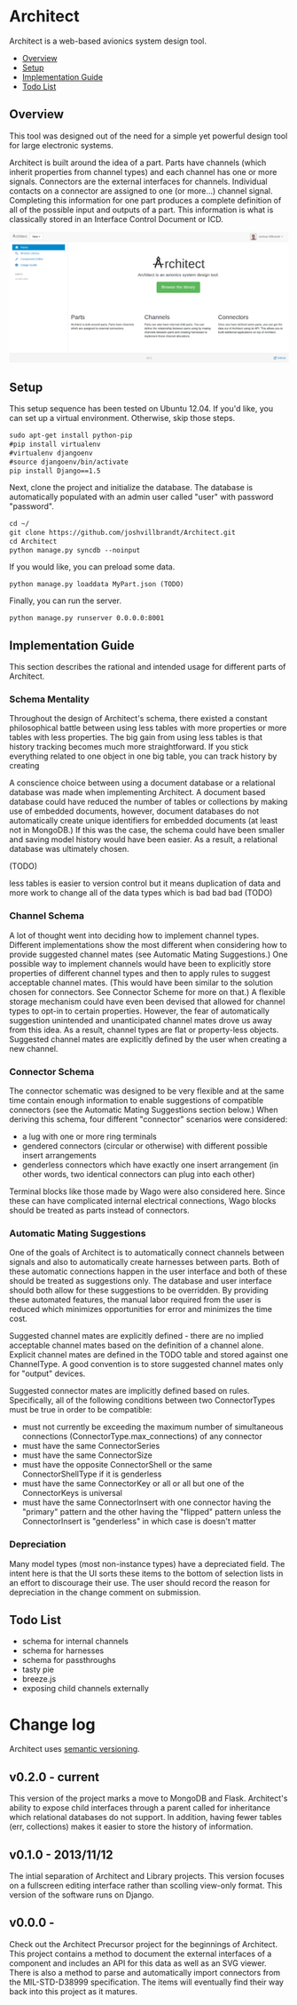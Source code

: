 Architect
=========

Architect is a web-based avionics system design tool.

* [Overview](#overview)
* [Setup](#setup)
* [Implementation Guide](#implementation-guide)
* [Todo List](#todo-list)

## Overview

This tool was designed out of the need for a simple yet powerful design tool for large electronic systems.

Architect is built around the idea of a part. Parts have channels (which inherit properties from channel types) and each channel has one or more signals. Connectors are the external interfaces for channels. Individual contacts on a connector are assigned to one (or more...) channel signal. Completing this information for one part produces a complete definition of all of the possible input and outputs of a part. This information is what is classically stored in an Interface Control Document or ICD.

![Architect Screenshot](screenshot.png)

## Setup

This setup sequence has been tested on Ubuntu 12.04. If you'd like, you can set up a virtual environment. Otherwise, skip those steps.

    sudo apt-get install python-pip
    #pip install virtualenv
    #virtualenv djangoenv
    #source djangoenv/bin/activate
    pip install Django==1.5

Next, clone the project and initialize the database. The database is automatically populated with an admin user called "user" with password "password".

    cd ~/
    git clone https://github.com/joshvillbrandt/Architect.git
    cd Architect
    python manage.py syncdb --noinput

If you would like, you can preload some data.

    python manage.py loaddata MyPart.json (TODO)

Finally, you can run the server.

    python manage.py runserver 0.0.0.0:8001

## Implementation Guide

This section describes the rational and intended usage for different parts of Architect.

### Schema Mentality

Throughout the design of Architect's schema, there existed a constant philosophical battle between using less tables with more properties or more tables with less properties. The big gain from using less tables is that history tracking becomes much more straightforward. If you stick everything related to one object in one big table, you can track history by creating 

A conscience choice between using a document database or a relational database was made when implementing Architect. A document based database could have reduced the number of tables or collections by making use of embedded documents, however, document databases do not automatically create unique identifiers for embedded documents (at least not in MongoDB.) If this was the case, the schema could have been smaller and saving model history would have been easier. As a result, a relational database was ultimately chosen.

 (TODO)

less tables is easier to version control but it means duplication of data and more work to change all of the data types which is bad bad bad (TODO)

### Channel Schema

A lot of thought went into deciding how to implement channel types. Different implementations show the most different when considering how to provide suggested channel mates (see Automatic Mating Suggestions.) One possible way to implement channels would have been to explicitly store properties of different channel types and then to apply rules to suggest acceptable channel mates. (This would have been similar to the solution chosen for connectors. See Connector Scheme for more on that.) A flexible storage mechanism could have even been devised that allowed for channel types to opt-in to certain properties. However, the fear of automatically suggestion unintended and unanticipated channel mates drove us away from this idea. As a result, channel types are flat or property-less objects. Suggested channel mates are explicitly defined by the user when creating a new channel.

### Connector Schema

The connector schematic was designed to be very flexible and at the same time contain enough information to enable suggestions of compatible connectors (see the Automatic Mating Suggestions section below.) When deriving this schema, four different "connector" scenarios were considered:

* a lug with one or more ring terminals
* gendered connectors (circular or otherwise) with different possible insert arrangements
* genderless connectors which have exactly one insert arrangement (in other words, two identical connectors can plug into each other)

Terminal blocks like those made by Wago were also considered here. Since these can have complicated internal electrical connections, Wago blocks should be treated as parts instead of connectors.

### Automatic Mating Suggestions

One of the goals of Architect is to automatically connect channels between signals and also to automatically create harnesses between parts. Both of these automatic connections happen in the user interface and both of these should be treated as suggestions only. The database and user interface should both allow for these suggestions to be overridden. By providing these automated features, the manual labor required from the user is reduced which minimizes opportunities for error and minimizes the  time cost.

Suggested channel mates are explicitly defined - there are no implied acceptable channel mates based on the definition of a channel alone. Explicit channel mates are defined in the TODO table and stored against one ChannelType. A good convention is to store suggested channel mates only for "output" devices.

Suggested connector mates are implicitly defined based on rules. Specifically, all of the following conditions between two ConnectorTypes must be true in order to be compatible:

* must not currently be exceeding the maximum number of simultaneous connections (ConnectorType.max_connections) of any connector
* must have the same ConnectorSeries
* must have the same ConnectorSize
* must have the opposite ConnectorShell or the same ConnectorShellType if it is genderless
* must have the same ConnectorKey or all or all but one of the ConnectorKeys is universal
* must have the same ConnectorInsert with one connector having the "primary" pattern and the other having the "flipped" pattern unless the ConnectorInsert is "genderless" in which case is doesn't matter

### Depreciation

Many model types (most non-instance types) have a depreciated field. The intent here is that the UI sorts these items to the bottom of selection lists in an effort to discourage their use. The user should record the reason for depreciation in the change comment on submission.

## Todo List
* schema for internal channels
* schema for harnesses
* schema for passthroughs
* tasty pie
* breeze.js
* exposing child channels externally

# Change log

Architect uses [semantic versioning](http://semver.org/).

## v0.2.0 - current

This version of the project marks a move to MongoDB and Flask. Architect's ability to expose child interfaces through a parent called for inheritance which relational databases do not support. In addition, having fewer tables (err, collections) makes it easier to store the history of information.

## v0.1.0 - 2013/11/12

The intial separation of Architect and Library projects. This version focuses on a fullscreen editing interface rather than scolling view-only format. This version of the software runs on Django.

## v0.0.0 - 

Check out the Architect Precursor project for the beginnings of Architect. This project contains a method to document the external interfaces of a component and includes an API for this data as well as an SVG viewer. There is also a method to parse and automatically import connectors from the MIL-STD-D38999 specification. The items will eventually find their way back into this project as it matures.